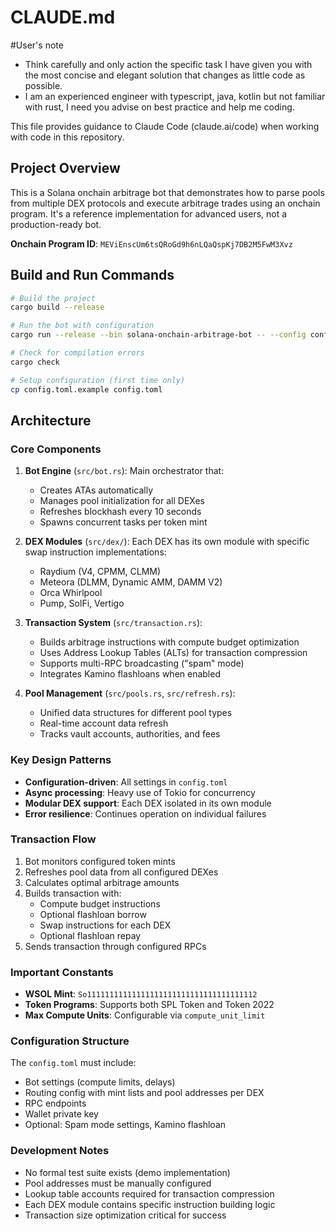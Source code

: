 # CLAUDE.md

#User's note
- Think carefully and only action the specific task I have given you with the most concise and elegant solution that changes as little code as possible.
- I am an experienced engineer with typescript, java, kotlin but not familiar with rust, I need you advise on best practice and help me coding.  

This file provides guidance to Claude Code (claude.ai/code) when working with code in this repository.

## Project Overview

This is a Solana onchain arbitrage bot that demonstrates how to parse pools from multiple DEX protocols and execute arbitrage trades using an onchain program. It's a reference implementation for advanced users, not a production-ready bot.

**Onchain Program ID**: `MEViEnscUm6tsQRoGd9h6nLQaQspKj7DB2M5FwM3Xvz`

## Build and Run Commands

```bash
# Build the project
cargo build --release

# Run the bot with configuration
cargo run --release --bin solana-onchain-arbitrage-bot -- --config config.toml

# Check for compilation errors
cargo check

# Setup configuration (first time only)
cp config.toml.example config.toml
```

## Architecture

### Core Components

1. **Bot Engine** (`src/bot.rs`): Main orchestrator that:
   - Creates ATAs automatically
   - Manages pool initialization for all DEXes
   - Refreshes blockhash every 10 seconds
   - Spawns concurrent tasks per token mint

2. **DEX Modules** (`src/dex/`): Each DEX has its own module with specific swap instruction implementations:
   - Raydium (V4, CPMM, CLMM)
   - Meteora (DLMM, Dynamic AMM, DAMM V2)
   - Orca Whirlpool
   - Pump, SolFi, Vertigo

3. **Transaction System** (`src/transaction.rs`):
   - Builds arbitrage instructions with compute budget optimization
   - Uses Address Lookup Tables (ALTs) for transaction compression
   - Supports multi-RPC broadcasting ("spam" mode)
   - Integrates Kamino flashloans when enabled

4. **Pool Management** (`src/pools.rs`, `src/refresh.rs`):
   - Unified data structures for different pool types
   - Real-time account data refresh
   - Tracks vault accounts, authorities, and fees

### Key Design Patterns

- **Configuration-driven**: All settings in `config.toml`
- **Async processing**: Heavy use of Tokio for concurrency
- **Modular DEX support**: Each DEX isolated in its own module
- **Error resilience**: Continues operation on individual failures

### Transaction Flow

1. Bot monitors configured token mints
2. Refreshes pool data from all configured DEXes
3. Calculates optimal arbitrage amounts
4. Builds transaction with:
   - Compute budget instructions
   - Optional flashloan borrow
   - Swap instructions for each DEX
   - Optional flashloan repay
5. Sends transaction through configured RPCs

### Important Constants

- **WSOL Mint**: `So11111111111111111111111111111111111112`
- **Token Programs**: Supports both SPL Token and Token 2022
- **Max Compute Units**: Configurable via `compute_unit_limit`

### Configuration Structure

The `config.toml` must include:
- Bot settings (compute limits, delays)
- Routing config with mint lists and pool addresses per DEX
- RPC endpoints
- Wallet private key
- Optional: Spam mode settings, Kamino flashloan

### Development Notes

- No formal test suite exists (demo implementation)
- Pool addresses must be manually configured
- Lookup table accounts required for transaction compression
- Each DEX module contains specific instruction building logic
- Transaction size optimization critical for success